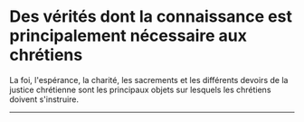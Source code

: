 # Des vérités dont la connaissance est principalement nécessaire aux chrétiens

La foi, l'espérance, la charité, les sacrements et les différents devoirs de la justice chrétienne sont les principaux objets sur lesquels les chrétiens doivent s'instruire.

***

